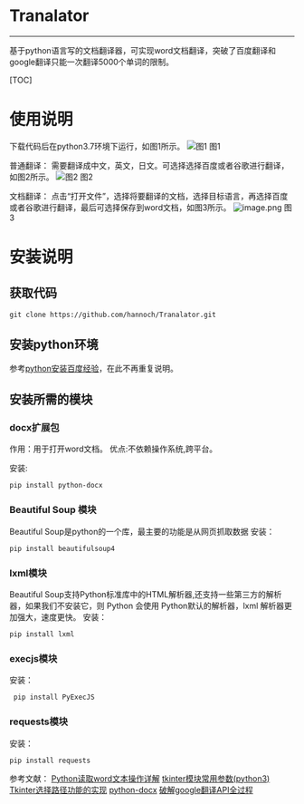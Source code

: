 ﻿# Tranalator
----
基于python语言写的文档翻译器，可实现word文档翻译，突破了百度翻译和google翻译只能一次翻译5000个单词的限制。

[TOC]

# 使用说明
下载代码后在python3.7环境下运行，如图1所示。
![图1](https://upload-images.jianshu.io/upload_images/5451635-112bbe6823a57fbe.png?imageMogr2/auto-orient/strip%7CimageView2/2/w/1240)
图1

普通翻译：
需要翻译成中文，英文，日文。可选择选择百度或者谷歌进行翻译，如图2所示。
![图2](https://upload-images.jianshu.io/upload_images/5451635-c331e7b03f773af3.png?imageMogr2/auto-orient/strip%7CimageView2/2/w/1240)
图2

文档翻译：
点击“打开文件”，选择将要翻译的文档，选择目标语言，再选择百度或者谷歌进行翻译，最后可选择保存到word文档，如图3所示。
![image.png](https://upload-images.jianshu.io/upload_images/5451635-7c21b5204b2f2b3e.png?imageMogr2/auto-orient/strip%7CimageView2/2/w/1240)
图3

# 安装说明
## 获取代码

    git clone https://github.com/hannoch/Tranalator.git

## 安装python环境
参考[python安装百度经验][1]，在此不再重复说明。
## 安装所需的模块

### docx扩展包
作用：用于打开word文档。
优点:不依赖操作系统,跨平台。

安装:

    pip install python-docx
    
### Beautiful Soup 模块  
Beautiful Soup是python的一个库，最主要的功能是从网页抓取数据
安装：

    pip install beautifulsoup4

### lxml模块
Beautiful Soup支持Python标准库中的HTML解析器,还支持一些第三方的解析器，如果我们不安装它，则 Python 会使用 Python默认的解析器，lxml 解析器更加强大，速度更快。
安装：

    pip install lxml

### execjs模块
安装：

     pip install PyExecJS
     
### requests模块
安装：

    pip install requests


参考文献：
[Python读取word文本操作详解][2] 
[tkinter模块常用参数(python3)][3]
[Tkinter选择路径功能的实现][4]
[python-docx][5]
[破解google翻译API全过程][6]


  [1]: https://jingyan.baidu.com/article/0bc808fc42dfab1bd485b99f.html
  [2]: http://www.jb51.net/article/133405.htm
  [3]: https://www.cnblogs.com/aland-1415/p/6849193.html
  [4]: https://blog.csdn.net/zjiang1994/article/details/53513377
  [5]: https://python-docx.readthedocs.io/en/latest/index.html
  [6]: http://www.cnblogs.com/by-dream/p/6554340.html